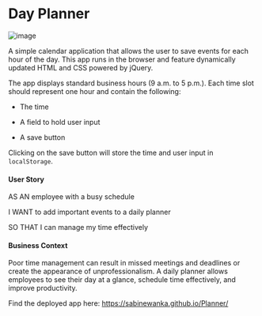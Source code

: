 # Day Planner 

![image](https://user-images.githubusercontent.com/55050594/77820188-ac10f880-70e0-11ea-9d20-ff90e88da6a2.png)

A simple calendar application that allows the user to save events for each hour of the day. This app runs in the browser and feature dynamically updated HTML and CSS powered by jQuery.

The app displays standard business hours (9 a.m. to 5 p.m.). Each time slot should represent one hour and contain the following:

* The time

* A field to hold user input

* A save button

Clicking on the save button will store the time and user input in `localStorage`.

#### User Story

AS AN employee with a busy schedule

I WANT to add important events to a daily planner

SO THAT I can manage my time effectively 

#### Business Context

Poor time management can result in missed meetings and deadlines or create the appearance of unprofessionalism. A daily planner allows employees to see their day at a glance, schedule time effectively, and improve productivity. 


Find the deployed app here: https://sabinewanka.github.io/Planner/


